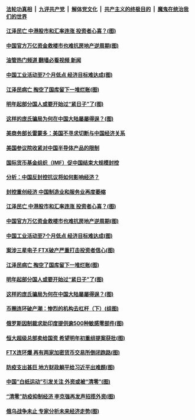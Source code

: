 ####  [法轮功真相](../../../../basic/blob/master/README.md?t=12020131) &nbsp;|&nbsp; [九评共产党](../../../../9ping.md/blob/master/README.md?t=12020131) &nbsp;|&nbsp; [解体党文化](../../../../jtdwh.md/blob/master/README.md?t=12020131)  &nbsp;|&nbsp; [共产主义的终极目的](../../../../gczydzjmd.md/blob/master/README.md?t=12020131) &nbsp;|&nbsp; [魔鬼在统治我们的世界](../../../../mgztzwmdsj.md/blob/master/README.md?t=12020131) 

#### [江泽民亡 中港股市和汇率连涨 投资者心喜？(图)](../pages/p5/1023080.md?t=12020131) 

#### [中国官方万亿资金救楼市也难抗房地产逆周期(图)](../pages/p5/1023063.md?t=12020131) 

#### [油管热门频道 翻墙必看视频 新闻](http://129.146.143.75:81/youtube.html?12020131)

#### [中国工业活动至7个月低点 经济目标难达成(图)](../pages/p5/1023009.md?t=12020131) 

#### [江泽民病亡 掏空了国库留下一堆烂账(图)](../pages/p5/1022991.md?t=12020131) 

#### [明年起部分国人或要开始过“紧日子”了(图)](../pages/p5/1022952.md?t=12020131) 

#### [这样的庞氏骗局为何在中国大陆屡屡得逞？(图)](../pages/p5/1022949.md?t=12020131) 

#### [美商务部长雷蒙多：美国不寻求切断与中国经济关系](../pages/p5/1023093.md?t=12020131) 

#### [美国参议院收紧对中国半导体产品的限制](../pages/p5/1023092.md?t=12020131) 

#### [国际货币基金组织（IMF）促中国结束大规模封控](../pages/p5/1023091.md?t=12020131) 

#### [分析：中国反封控抗议将如何影响经济？](../pages/p5/1023090.md?t=12020131) 

#### [封控重创经济 中国制造业和服务业再度萎缩](../pages/p5/1023089.md?t=12020131) 

#### [江泽民亡 中港股市和汇率连涨 投资者心喜？(图)](../pages/p5/1023080.md?t=12020131) 

#### [中国官方万亿资金救楼市也难抗房地产逆周期(图)](../pages/p5/1023063.md?t=12020131) 

#### [中国工业活动至7个月低点 经济目标难达成(图)](../pages/p5/1023009.md?t=12020131) 

#### [案涉三星电子 FTX破产严重打击投资者信心(图)](../pages/p5/1022980.md?t=12020131) 

#### [江泽民病亡 掏空了国库留下一堆烂账(图)](../pages/p5/1022991.md?t=12020131) 

#### [明年起部分国人或要开始过“紧日子”了(图)](../pages/p5/1022952.md?t=12020131) 

#### [这样的庞氏骗局为何在中国大陆屡屡得逞？(图)](../pages/p5/1022949.md?t=12020131) 

#### [币圈连环破产潮：惨烈的机构去杠杆（下）(组图)](../pages/p5/1022938.md?t=12020131) 

#### [俄罗斯因制裁求助印度提供逾500种敏感零部件(图)](../pages/p5/1022924.md?t=12020131) 

#### [恒大超级总部卖给国资 希望明年初重组提案获批(图)](../pages/p5/1022918.md?t=12020131) 

#### [FTX连环爆 再有两家加密货币交易所倒闭跑路(图)](../pages/p5/1022912.md?t=12020131) 

#### [防疫支出甚巨 地方财政躺平给习近平出难题(图)](../pages/p5/1022904.md?t=12020131) 

#### [中国“白纸运动”引发关注 外资或被“清零”(图)](../pages/p5/1022850.md?t=12020131) 

#### [“清零”防疫抑制经济 李克强再发声招揽外资(图)](../pages/p5/1022816.md?t=12020131) 

#### [俄乌战争未止 专家分析未来经济走势(图)](../pages/p5/1022851.md?t=12020131) 

<img src='http://gfw-breaker.win/goodnews/indexes/p5.md' width='0px' height='0px'/>
